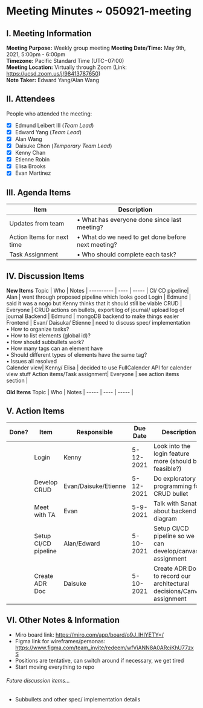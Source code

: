 # Meeting Minutes ~ 050921-meeting
## I. Meeting Information
**Meeting Purpose:** Weekly group meeting 
**Meeting Date/Time:** May 9th, 2021, 5:00pm - 6:00pm  
**Timezone:** Pacific Standard Time (UTC−07:00)  
**Meeting Location:** Virtually through Zoom (Link: https://ucsd.zoom.us/j/98413787650)  
**Note Taker:** Edward Yang/Alan Wang  

## II. Attendees
People who attended the meeting:
- [x] Edmund Leibert III (*Team Lead*)
- [x] Edward Yang (*Team Lead*)
- [x] Alan Wang
- [x] Daisuke Chon (*Temporary Team Lead*)
- [x] Kenny Chan
- [x] Etienne Robin
- [x] Elisa Brooks
- [x] Evan Martinez

## III. Agenda Items

Item | Description
---- | ----
Updates from team| • What has everyone done since last meeting? <br>
Action Items for next time | • What do we need to get done before next meeting?<br>
Task Assignment | • Who should complete each task? <br>

## IV. Discussion Items

**New Items**
Topic | Who  | Notes |
---------- | ---- | ----- |
CI/ CD pipeline| Alan | went through proposed pipeline which looks good
Login | Edmund | said it was a nogo but Kenny thinks that it should still be viable
CRUD | Everyone | CRUD actions on bullets, export log of journal/ upload log of journal
Backend | Edmund | mongoDB backend to make things easier
Frontend | Evan/ Daisuka/ Etienne | need to discuss spec/ implementation <br> • How to organize tasks? <br> • How to list elements (global id)? <br> • How should subbullets work? <br> • How many tags can an element have <br> • Should different types of elements have the same tag? <br> • Issues all resolved <br>
Calender view| Kenny/ Elisa | decided to use FullCalender API for calender view stuff
Action items/Task assignment| Everyone | see action items section |

**Old Items**
Topic | Who  | Notes |
----- | ---- | ----- |

## V. Action Items
| Done? | Item | Responsible  | Due Date  | Description  |
| ----- | ---- | ------------ | --------- | --------- |
|    | Login | Kenny | 5-12-2021  | Look into the login feature more (should be feasible?)|
|    | Develop CRUD | Evan/Daisuke/Etienne | 5-12-2021  | Do exploratory programming for CRUD bullet|
|    | Meet with TA | Evan | 5-9-2021  | Talk with Sanat about backend diagram |
|    | Setup CI/CD pipeline| Alan/Edward | 5-10-2021  | Setup CI/CD pipeline so we can develop/canvas assignment |
|    | Create ADR Doc | Daisuke | 5-10-2021  | Create ADR Doc to record our architectural decisions/Canvas assignment|

## VI. Other Notes & Information
- Miro board link: https://miro.com/app/board/o9J_lHlYETY=/
- Figma link for wireframes/personas:
https://www.figma.com/team_invite/redeem/wfViANN8A0ARciKhU77zxS
- Positions are tentative, can switch around if necessary, we get tired
- Start moving everything to repo

###### Future discussion items...
- Subbullets and other spec/ implementation details
